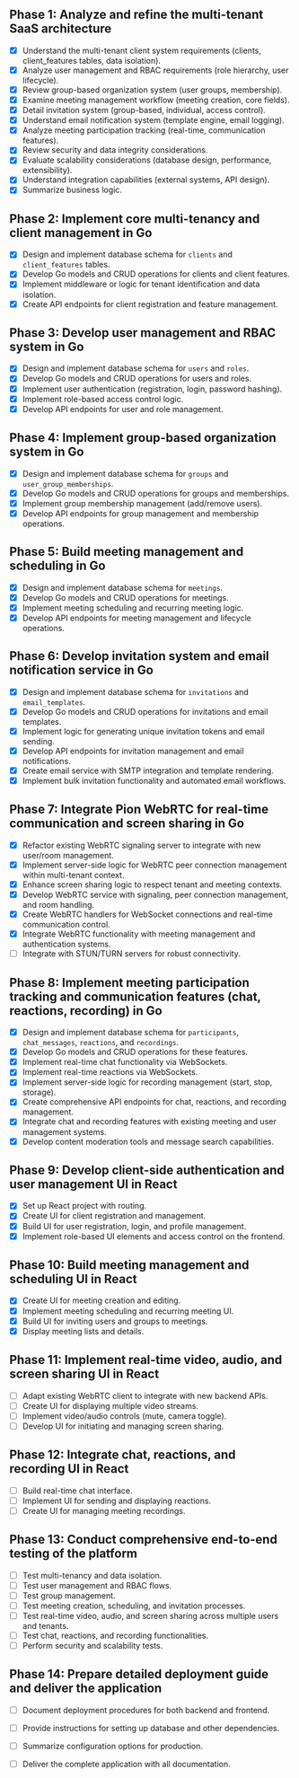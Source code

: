 ## Phase 1: Analyze and refine the multi-tenant SaaS architecture
- [x] Understand the multi-tenant client system requirements (clients, client_features tables, data isolation).
- [x] Analyze user management and RBAC requirements (role hierarchy, user lifecycle).
- [x] Review group-based organization system (user groups, membership).
- [x] Examine meeting management workflow (meeting creation, core fields).
- [x] Detail invitation system (group-based, individual, access control).
- [x] Understand email notification system (template engine, email logging).
- [x] Analyze meeting participation tracking (real-time, communication features).
- [x] Review security and data integrity considerations.
- [x] Evaluate scalability considerations (database design, performance, extensibility).
- [x] Understand integration capabilities (external systems, API design).
- [x] Summarize business logic.

## Phase 2: Implement core multi-tenancy and client management in Go
- [x] Design and implement database schema for `clients` and `client_features` tables.
- [x] Develop Go models and CRUD operations for clients and client features.
- [x] Implement middleware or logic for tenant identification and data isolation.
- [x] Create API endpoints for client registration and feature management.

## Phase 3: Develop user management and RBAC system in Go
- [x] Design and implement database schema for `users` and `roles`.
- [x] Develop Go models and CRUD operations for users and roles.
- [x] Implement user authentication (registration, login, password hashing).
- [x] Implement role-based access control logic.
- [x] Develop API endpoints for user and role management.
## Phase 4: Implement group-based organization system in Go
- [x] Design and implement database schema for `groups` and `user_group_memberships`.
- [x] Develop Go models and CRUD operations for groups and memberships.
- [x] Implement group membership management (add/remove users).
- [x] Develop API endpoints for group management and membership operations.

## Phase 5: Build meeting management and scheduling in Go
- [x] Design and implement database schema for `meetings`.
- [x] Develop Go models and CRUD operations for meetings.
- [x] Implement meeting scheduling and recurring meeting logic.
- [x] Develop API endpoints for meeting management and lifecycle operations.

## Phase 6: Develop invitation system and email notification service in Go
- [x] Design and implement database schema for `invitations` and `email_templates`.
- [x] Develop Go models and CRUD operations for invitations and email templates.
- [x] Implement logic for generating unique invitation tokens and email sending.
- [x] Develop API endpoints for invitation management and email notifications.
- [x] Create email service with SMTP integration and template rendering.
- [x] Implement bulk invitation functionality and automated email workflows.

## Phase 7: Integrate Pion WebRTC for real-time communication and screen sharing in Go
- [x] Refactor existing WebRTC signaling server to integrate with new user/room management.
- [x] Implement server-side logic for WebRTC peer connection management within multi-tenant context.
- [x] Enhance screen sharing logic to respect tenant and meeting contexts.
- [x] Develop WebRTC service with signaling, peer connection management, and room handling.
- [x] Create WebRTC handlers for WebSocket connections and real-time communication control.
- [x] Integrate WebRTC functionality with meeting management and authentication systems.
- [ ] Integrate with STUN/TURN servers for robust connectivity.

## Phase 8: Implement meeting participation tracking and communication features (chat, reactions, recording) in Go
- [x] Design and implement database schema for `participants`, `chat_messages`, `reactions`, and `recordings`.
- [x] Develop Go models and CRUD operations for these features.
- [x] Implement real-time chat functionality via WebSockets.
- [x] Implement real-time reactions via WebSockets.
- [x] Implement server-side logic for recording management (start, stop, storage).
- [x] Create comprehensive API endpoints for chat, reactions, and recording management.
- [x] Integrate chat and recording features with existing meeting and user management systems.
- [x] Develop content moderation tools and message search capabilities.

## Phase 9: Develop client-side authentication and user management UI in React
- [x] Set up React project with routing.
- [x] Create UI for client registration and management.
- [x] Build UI for user registration, login, and profile management.
- [x] Implement role-based UI elements and access control on the frontend.

## Phase 10: Build meeting management and scheduling UI in React
- [x] Create UI for meeting creation and editing.
- [x] Implement meeting scheduling and recurring meeting UI.
- [x] Build UI for inviting users and groups to meetings.
- [x] Display meeting lists and details.

## Phase 11: Implement real-time video, audio, and screen sharing UI in React
- [ ] Adapt existing WebRTC client to integrate with new backend APIs.
- [ ] Create UI for displaying multiple video streams.
- [ ] Implement video/audio controls (mute, camera toggle).
- [ ] Develop UI for initiating and managing screen sharing.

## Phase 12: Integrate chat, reactions, and recording UI in React
- [ ] Build real-time chat interface.
- [ ] Implement UI for sending and displaying reactions.
- [ ] Create UI for managing meeting recordings.

## Phase 13: Conduct comprehensive end-to-end testing of the platform
- [ ] Test multi-tenancy and data isolation.
- [ ] Test user management and RBAC flows.
- [ ] Test group management.
- [ ] Test meeting creation, scheduling, and invitation processes.
- [ ] Test real-time video, audio, and screen sharing across multiple users and tenants.
- [ ] Test chat, reactions, and recording functionalities.
- [ ] Perform security and scalability tests.

## Phase 14: Prepare detailed deployment guide and deliver the application
- [ ] Document deployment procedures for both backend and frontend.
- [ ] Provide instructions for setting up database and other dependencies.
- [ ] Summarize configuration options for production.
- [ ] Deliver the complete application with all documentation.

